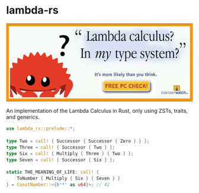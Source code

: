 # lambda-rs

!["Lambda calculus? In *my* type system?" (It's more likely than you think.)](assets/banner.png)

An implementation of the Lambda Calculus in Rust, only using ZSTs, traits, and generics.

```rust
use lambda_rs::prelude::*;

type Two = call! { Successor { Successor { Zero } } };
type Three = call! { Successor { Two } };
type Six = call! { Multiply { Three } { Two } };
type Seven = call! { Successor { Six } };

static THE_MEANING_OF_LIFE: call! {
    ToNumber { Multiply { Six } { Seven } }
} = ConstNumber::<{b'*' as u64}>; // 42

```
